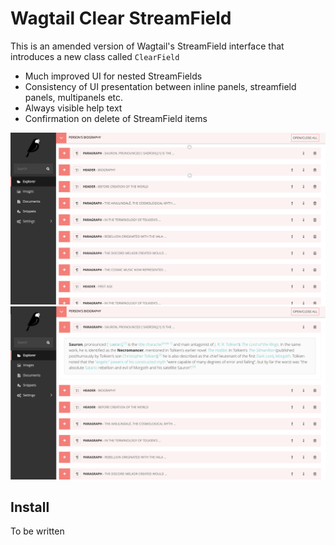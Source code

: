 Wagtail Clear StreamField
============================
This is an amended version of Wagtail's StreamField interface that introduces a new class called `ClearField`

 - Much improved UI for nested StreamFields
 - Consistency of UI presentation between inline panels, streamfield panels, multipanels etc.
 - Always visible help text
 - Confirmation on delete of StreamField items 

![Screenshot](screenshot1.png)
![Screenshot](screenshot2.png)

Install
-------

To be written
